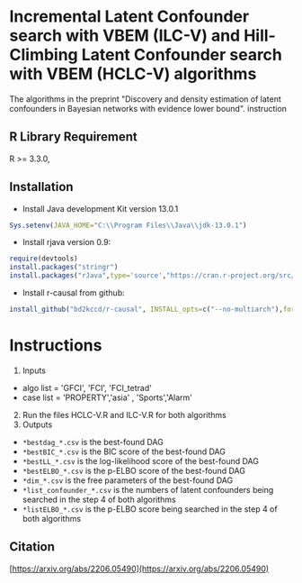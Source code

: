 # Incremental Latent Confounder search with VBEM (ILC-V) and Hill-Climbing Latent Confounder search with VBEM (HCLC-V) algorithms

The algorithms in the preprint "Discovery and density estimation of latent confounders in Bayesian networks with evidence lower bound".
instruction


## R Library Requirement
R >= 3.3.0, 

## Installation
- Install Java development Kit version 13.0.1 
```R
Sys.setenv(JAVA_HOME="C:\\Program Files\\Java\\jdk-13.0.1")
```
- Install rjava version 0.9:
```R
require(devtools)
install.packages("stringr")
install.packages("rJava",type='source',"https://cran.r-project.org/src/contrib/Archive/rJava/rJava_0.9-12.tar.gz") 
```
- Install r-causal from github:

```R
install_github("bd2kccd/r-causal", INSTALL_opts=c("--no-multiarch"),force = TRUE)
```

# Instructions

1) Inputs
- algo list = 'GFCI', 'FCI', 'FCI_tetrad'
- case list = 'PROPERTY','asia' , 'Sports','Alarm'

2) Run the files HCLC-V.R and ILC-V.R for both algorithms
3) Outputs

- `*bestdag_*.csv` is the best-found DAG
- `*bestBIC_*.csv` is the BIC score of the best-found DAG
- `*bestLL_*.csv` is the log-likelihood score of the best-found DAG
- `*bestELBO_*.csv` is the p-ELBO score of the best-found DAG
- `*dim_*.csv` is the free parameters of the best-found DAG
- `*list_confounder_*.csv` is the numbers of latent confounders being searched  in the step 4 of both algorithms
- `*listELBO_*.csv` is the p-ELBO score being searched in the step 4 of both algorithms

## Citation

[https://arxiv.org/abs/2206.05490](https://arxiv.org/abs/2206.05490)




